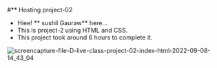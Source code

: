 #** Hosting project-02
+ Hiee! ** sushil Gauraw** here...
+ This is project-2 using HTML and CSS.
+ This project took around 6 hours to complete it.

![screencapture-file-D-live-class-project-02-index-html-2022-09-08-14_43_04](https://user-images.githubusercontent.com/112363100/189103995-28d6b5e4-336a-433c-b7df-1d7f1976040d.png)
